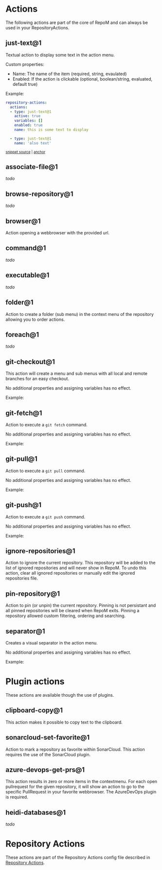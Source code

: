# Actions

The following actions are part of the core of RepoM and can always be used in your RepositoryActions.

## just-text@1

Textual action to display some text in the action menu.

Custom properties:

- Name: The name of the item (required, string, evaulated)
- Enabled: If the action is clickable (optional, boolean/string, evaluated, default true)

Example:

<!-- snippet: RepositoryActionsJustText01 -->
<a id='snippet-repositoryactionsjusttext01'></a>
```yaml
repository-actions:
  actions:
  - type: just-text@1
    active: true 
    variables: []
    enabled: true
    name: this is some text to display

  - type: just-text@1
    name: 'also text'
```
<sup><a href='/tests/RepoM.Api.Tests/IO/ModuleBasedRepositoryActionProvider/DocumentationFiles/JustText01.testfile.yaml#L3-L16' title='Snippet source file'>snippet source</a> | <a href='#snippet-repositoryactionsjusttext01' title='Start of snippet'>anchor</a></sup>
<!-- endSnippet -->

## associate-file@1

*todo*

## browse-repository@1

*todo*

## browser@1

Action opening a webbrowser with the provided url.

## command@1

*todo*

## executable@1

*todo*

## folder@1

Action to create a folder (sub menu) in the context menu of the repository allowing you to order actions.

## foreach@1

*todo*

## git-checkout@1

This action will create a menu and sub menus with all local and remote branches for an easy checkout.

No additional properties and assigning variables has no effect.

Example:

<!-- snippet: RepositoryActionsGitCheckout01 -->
<!-- endSnippet -->

## git-fetch@1

Action to execute a `git fetch` command.

No additional properties and assigning variables has no effect.

Example:

<!-- snippet: RepositoryActionsGitFetch01 -->
<!-- endSnippet -->

## git-pull@1

Action to execute a `git pull` command.

No additional properties and assigning variables has no effect.

Example:

<!-- snippet: RepositoryActionsGitPull01 -->
<!-- endSnippet -->

## git-push@1

Action to execute a `git push` command.

No additional properties and assigning variables has no effect.

Example:

<!-- snippet: RepositoryActionsGitPush01 -->
<!-- endSnippet -->

## ignore-repositories@1

Action to ignore the current repository. This repository will be added to the list of ignored repositories and will never show in RepoM.
To undo this action, clear all ignored repositories or manually edit the ignored repositories file.

## pin-repository@1

Action to pin (or unpin) the current repository. Pinning is not persistant and all pinned repositories will be cleared when RepoM exits.
Pinning a repository allowed custom filtering, ordering and searching.

## separator@1

Creates a visual separator in the action menu.

No additional properties and assigning variables has no effect.

Example:

<!-- snippet: RepositoryActionsSeparator01 -->
<!-- endSnippet -->

# Plugin actions

These actions are available though the use of plugins.

## clipboard-copy@1

This action makes it possible to copy text to the clipboard.

## sonarcloud-set-favorite@1

Action to mark a repository as favorite within SonarCloud. This action requires the use of the SonarCloud plugin.

## azure-devops-get-prs@1

This action results in zero or more items in the contextmenu. For each open pullrequest for the given repository, it will show an action to go to the specific PullRequest in your favorite webbrowser.
The AzureDevOps plugin is required.

## heidi-databases@1

*todo*

# Repository Actions

These actions are part of the Repository Actions config file described in [Repository Actions](RepositoryActions.md).
